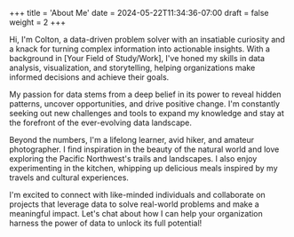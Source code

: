 +++
title = 'About Me'
date = 2024-05-22T11:34:36-07:00
draft = false
weight = 2
+++

Hi, I'm Colton, a data-driven problem solver with an insatiable curiosity and a knack for turning complex information into actionable insights. With a background in [Your Field of Study/Work], I've honed my skills in data analysis, visualization, and storytelling, helping organizations make informed decisions and achieve their goals.

My passion for data stems from a deep belief in its power to reveal hidden patterns, uncover opportunities, and drive positive change. I'm constantly seeking out new challenges and tools to expand my knowledge and stay at the forefront of the ever-evolving data landscape.

Beyond the numbers, I'm a lifelong learner, avid hiker, and amateur photographer. I find inspiration in the beauty of the natural world and love exploring the Pacific Northwest's trails and landscapes. I also enjoy experimenting in the kitchen, whipping up delicious meals inspired by my travels and cultural experiences.

I'm excited to connect with like-minded individuals and collaborate on projects that leverage data to solve real-world problems and make a meaningful impact. Let's chat about how I can help your organization harness the power of data to unlock its full potential!
